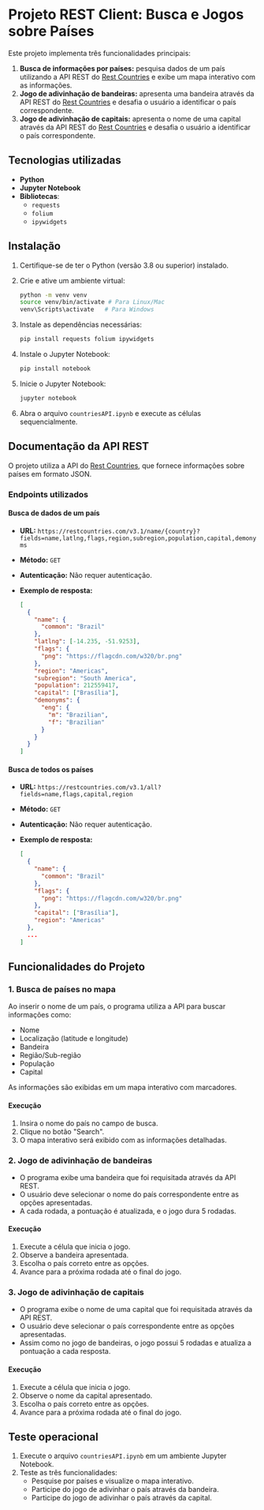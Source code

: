# Projeto REST Client: Busca e Jogos sobre Países

Este projeto implementa três funcionalidades principais:

1. **Busca de informações por países:** pesquisa dados de um país utilizando a API REST do [Rest Countries](https://restcountries.com) e exibe um mapa interativo com as informações.
2. **Jogo de adivinhação de bandeiras:** apresenta uma bandeira através da API REST do [Rest Countries](https://restcountries.com) e desafia o usuário a identificar o país correspondente.
3. **Jogo de adivinhação de capitais:** apresenta o nome de uma capital através da API REST do [Rest Countries](https://restcountries.com) e desafia o usuário a identificar o país correspondente.

## Tecnologias utilizadas
- **Python**
- **Jupyter Notebook**
- **Bibliotecas**:
  - `requests`
  - `folium`
  - `ipywidgets`

## Instalação

1. Certifique-se de ter o Python (versão 3.8 ou superior) instalado.
2. Crie e ative um ambiente virtual:

   ```bash
   python -m venv venv
   source venv/bin/activate # Para Linux/Mac
   venv\Scripts\activate   # Para Windows
   ```

3. Instale as dependências necessárias:

   ```bash
   pip install requests folium ipywidgets
   ```

4. Instale o Jupyter Notebook:

   ```bash
   pip install notebook
   ```

5. Inicie o Jupyter Notebook:

   ```bash
   jupyter notebook
   ```

6. Abra o arquivo `countriesAPI.ipynb` e execute as células sequencialmente.

## Documentação da API REST

O projeto utiliza a API do [Rest Countries](https://restcountries.com), que fornece informações sobre países em formato JSON.

### Endpoints utilizados

#### Busca de dados de um país
- **URL:** `https://restcountries.com/v3.1/name/{country}?fields=name,latlng,flags,region,subregion,population,capital,demonyms`
- **Método:** `GET`
- **Autenticação:** Não requer autenticação.
- **Exemplo de resposta:**

  ```json
  [
    {
      "name": {
        "common": "Brazil"
      },
      "latlng": [-14.235, -51.9253],
      "flags": {
        "png": "https://flagcdn.com/w320/br.png"
      },
      "region": "Americas",
      "subregion": "South America",
      "population": 212559417,
      "capital": ["Brasília"],
      "demonyms": {
        "eng": {
          "m": "Brazilian",
          "f": "Brazilian"
        }
      }
    }
  ]
  ```

#### Busca de todos os países
- **URL:** `https://restcountries.com/v3.1/all?fields=name,flags,capital,region`
- **Método:** `GET`
- **Autenticação:** Não requer autenticação.
- **Exemplo de resposta:**

  ```json
  [
    {
      "name": {
        "common": "Brazil"
      },
      "flags": {
        "png": "https://flagcdn.com/w320/br.png"
      },
      "capital": ["Brasília"],
      "region": "Americas"
    },
    ...
  ]
  ```

## Funcionalidades do Projeto

### 1. Busca de países no mapa

Ao inserir o nome de um país, o programa utiliza a API para buscar informações como:
- Nome
- Localização (latitude e longitude)
- Bandeira
- Região/Sub-região
- População
- Capital

As informações são exibidas em um mapa interativo com marcadores.

#### Execução
1. Insira o nome do país no campo de busca.
2. Clique no botão "Search".
3. O mapa interativo será exibido com as informações detalhadas.

### 2. Jogo de adivinhação de bandeiras

- O programa exibe uma bandeira que foi requisitada através da API REST.
- O usuário deve selecionar o nome do país correspondente entre as opções apresentadas.
- A cada rodada, a pontuação é atualizada, e o jogo dura 5 rodadas.

#### Execução
1. Execute a célula que inicia o jogo.
2. Observe a bandeira apresentada.
3. Escolha o país correto entre as opções.
4. Avance para a próxima rodada até o final do jogo.

### 3. Jogo de adivinhação de capitais

- O programa exibe o nome de uma capital que foi requisitada através da API REST.
- O usuário deve selecionar o país correspondente entre as opções apresentadas.
- Assim como no jogo de bandeiras, o jogo possui 5 rodadas e atualiza a pontuação a cada resposta.

#### Execução
1. Execute a célula que inicia o jogo.
2. Observe o nome da capital apresentado.
3. Escolha o país correto entre as opções.
4. Avance para a próxima rodada até o final do jogo.

## Teste operacional

1. Execute o arquivo `countriesAPI.ipynb` em um ambiente Jupyter Notebook.
2. Teste as três funcionalidades:
   - Pesquise por países e visualize o mapa interativo.
   - Participe do jogo de adivinhar o país através da bandeira.
   - Participe do jogo de adivinhar o país através da capital.
